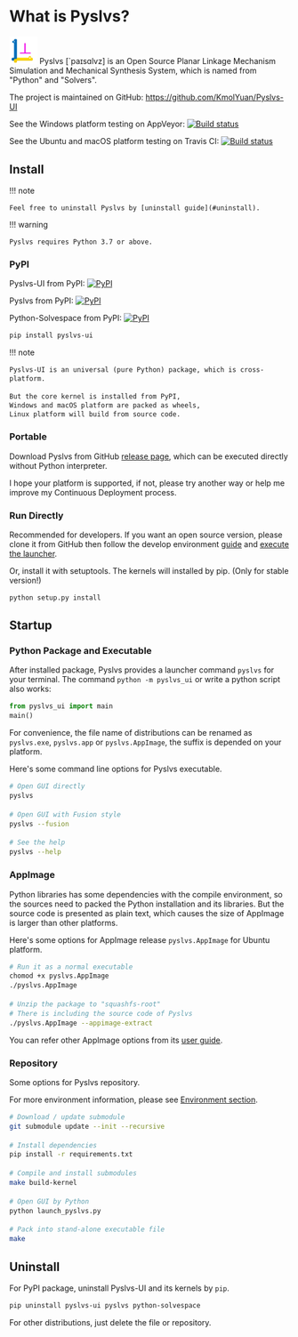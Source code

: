 # What is Pyslvs?

<img src="img/favicon.png" width="10%"/> Pyslvs \[`paɪsɑlvz] is an Open Source Planar Linkage Mechanism Simulation and Mechanical Synthesis System,
which is named from "Python" and "Solvers".

The project is maintained on GitHub: <https://github.com/KmolYuan/Pyslvs-UI>

See the Windows platform testing on AppVeyor:
[![Build status](https://ci.appveyor.com/api/projects/status/d2rxv6psmuj5fco9?svg=true)](https://ci.appveyor.com/project/KmolYuan/pyslvs-ui)

See the Ubuntu and macOS platform testing on Travis CI:
[![Build status](https://img.shields.io/travis/KmolYuan/Pyslvs-UI.svg?logo=travis)](https://travis-ci.org/KmolYuan/Pyslvs-UI)

## Install

!!! note

    Feel free to uninstall Pyslvs by [uninstall guide](#uninstall).

!!! warning

    Pyslvs requires Python 3.7 or above.

### PyPI

Pyslvs-UI from PyPI:
[![PyPI](https://img.shields.io/pypi/v/pyslvs-ui.svg)](https://pypi.org/project/pyslvs-ui)

Pyslvs from PyPI:
[![PyPI](https://img.shields.io/pypi/v/pyslvs.svg)](https://pypi.org/project/pyslvs)

Python-Solvespace from PyPI:
[![PyPI](https://img.shields.io/pypi/v/python-solvespace.svg)](https://pypi.org/project/python-solvespace)

```bash
pip install pyslvs-ui
```

!!! note

    Pyslvs-UI is an universal (pure Python) package, which is cross-platform.

    But the core kernel is installed from PyPI,
    Windows and macOS platform are packed as wheels,
    Linux platform will build from source code.

### Portable

Download Pyslvs from GitHub [release page](https://github.com/KmolYuan/Pyslvs-UI/releases),
which can be executed directly without Python interpreter.

I hope your platform is supported, if not,
please try another way or help me improve my Continuous Deployment process.

### Run Directly

Recommended for developers.
If you want an open source version,
please clone it from GitHub then follow the develop environment [guide](environment.md)
and [execute the launcher](#repository).

Or, install it with setuptools. The kernels will installed by pip.
(Only for stable version!)

```bash
python setup.py install
```

## Startup

### Python Package and Executable

After installed package, Pyslvs provides a launcher command `pyslvs` for your terminal.
The command `python -m pyslvs_ui` or write a python script also works:

```python
from pyslvs_ui import main
main()
```

For convenience, the file name of distributions can be renamed as
`pyslvs.exe`, `pyslvs.app` or `pyslvs.AppImage`,
the suffix is depended on your platform.

Here's some command line options for Pyslvs executable.

```bash
# Open GUI directly
pyslvs

# Open GUI with Fusion style
pyslvs --fusion

# See the help
pyslvs --help
```

### AppImage

Python libraries has some dependencies with the compile environment,
so the sources need to packed the Python installation and its libraries.
But the source code is presented as plain text, which causes
the size of AppImage is larger than other platforms.

Here's some options for AppImage release `pyslvs.AppImage` for Ubuntu platform.

```bash
# Run it as a normal executable
chomod +x pyslvs.AppImage
./pyslvs.AppImage

# Unzip the package to "squashfs-root"
# There is including the source code of Pyslvs
./pyslvs.AppImage --appimage-extract
```

You can refer other AppImage options from its [user guide](https://docs.appimage.org/user-guide/run-appimages.html).

### Repository

Some options for Pyslvs repository.

For more environment information, please see [Environment section](environment.md).

```bash
# Download / update submodule
git submodule update --init --recursive

# Install dependencies
pip install -r requirements.txt

# Compile and install submodules
make build-kernel

# Open GUI by Python
python launch_pyslvs.py

# Pack into stand-alone executable file
make
```

## Uninstall

For PyPI package, uninstall Pyslvs-UI and its kernels by `pip`.

```bash
pip uninstall pyslvs-ui pyslvs python-solvespace
```

For other distributions, just delete the file or repository.
